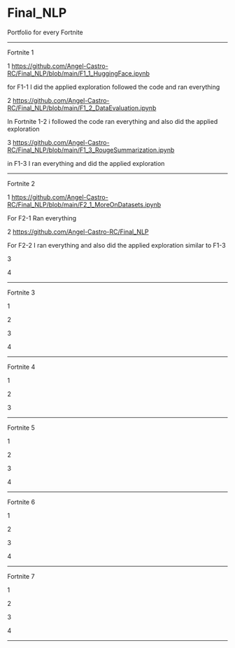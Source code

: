 # Final_NLP
Portfolio for every Fortnite 
___
Fortnite 1 

1 https://github.com/Angel-Castro-RC/Final_NLP/blob/main/F1_1_HuggingFace.ipynb

for F1-1 I did the applied exploration followed the code and ran everything 

2 https://github.com/Angel-Castro-RC/Final_NLP/blob/main/F1_2_DataEvaluation.ipynb

In Fortnite 1-2 i followed the code ran everything and also did the applied exploration 

3 https://github.com/Angel-Castro-RC/Final_NLP/blob/main/F1_3_RougeSummarization.ipynb

in F1-3 I ran everything and did the applied exploration 
___
Fortnite 2

1 https://github.com/Angel-Castro-RC/Final_NLP/blob/main/F2_1_MoreOnDatasets.ipynb

For F2-1 Ran everything 

2 https://github.com/Angel-Castro-RC/Final_NLP

For F2-2 I ran everything and also did the applied exploration similar to F1-3

3

4

___
Fortnite 3 

1

2

3

4

___
Fortnite 4 

1

2

3

___
Fortnite 5

1

2

3

4

___
Fortnite 6

1

2

3

4

___
Fortnite 7

1

2

3

4

___
